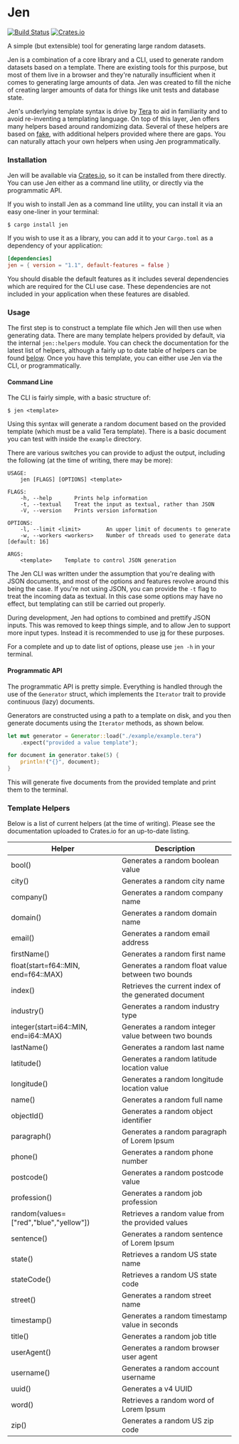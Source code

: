 # Jen
[![Build Status](https://img.shields.io/github/workflow/status/whitfin/jen/CI)](https://github.com/whitfin/jen/actions)
[![Crates.io](https://img.shields.io/crates/v/jen.svg)](https://crates.io/crates/jen)

A simple (but extensible) tool for generating large random datasets.

Jen is a combination of a core library and a CLI, used to generate random
datasets based on a template. There are existing tools for this purpose,
but most of them live in a browser and they're naturally insufficient when
it comes to generating large amounts of data. Jen was created to fill the
niche of creating larger amounts of data for things like unit tests and
database state.

Jen's underlying template syntax is drive by [Tera](https://github.com/Keats/tera)
to aid in familiarity and to avoid re-inventing a templating language. On
top of this layer, Jen offers many helpers based around randomizing data.
Several of these helpers are based on [fake](https://github.com/cksac/fake-rs),
with additional helpers provided where there are gaps. You can naturally
attach your own helpers when using Jen programmatically.

### Installation

Jen will be available via [Crates.io](https://crates.io/crates/jen), so it
can be installed from there directly. You can use Jen either as a command
line utility, or directly via the programmatic API.

If you wish to install Jen as a command line utility, you can install it
via an easy one-liner in your terminal:

```shell
$ cargo install jen
```

If you wish to use it as a library, you can add it to your `Cargo.toml`
as a dependency of your application:

```toml
[dependencies]
jen = { version = "1.1", default-features = false }
```

You should disable the default features as it includes several dependencies
which are required for the CLI use case. These dependencies are not included
in your application when these features are disabled.

### Usage

The first step is to construct a template file which Jen will then use when
generating data.  There are many template helpers provided by default, via
the internal `jen::helpers` module. You can check the documentation for the
latest list of helpers, although a fairly up to date table of helpers can
be found [below](#template-helpers). Once you have this template, you can
either use Jen via the CLI, or programmatically.

#### Command Line

The CLI is fairly simple, with a basic structure of:

```shell
$ jen <template>
```

Using this syntax will generate a random document based on the provided
template (which must be a valid Tera template). There is a basic document
you can test with inside the `example` directory.

There are various switches you can provide to adjust the output, including
the following (at the time of writing, there may be more):

```text
USAGE:
    jen [FLAGS] [OPTIONS] <template>

FLAGS:
    -h, --help       Prints help information
    -t, --textual    Treat the input as textual, rather than JSON
    -V, --version    Prints version information

OPTIONS:
    -l, --limit <limit>        An upper limit of documents to generate
    -w, --workers <workers>    Number of threads used to generate data [default: 16]

ARGS:
    <template>    Template to control JSON generation
```

The Jen CLI was written under the assumption that you're dealing with JSON
documents, and most of the options and features revolve around this being
the case. If you're not using JSON, you can provide the `-t` flag to treat
the incoming data as textual. In this case some options may have no effect,
but templating can still be carried out properly.

During development, Jen had options to combined and prettify JSON inputs.
This was removed to keep things simple, and to allow Jen to support more
input types. Instead it is recommended to use [jq](https://stedolan.github.io/jq/)
for these purposes.

For a complete and up to date list of options, please use `jen -h` in your
terminal.

#### Programmatic API

The programmatic API is pretty simple. Everything is handled through the
use of the `Generator` struct, which implements the `Iterator` trait to
provide continuous (lazy) documents.

Generators are constructed using a path to a template on disk, and you
then generate documents using the `Iterator` methods, as shown below.

```rust
let mut generator = Generator::load("./example/example.tera")
    .expect("provided a value template");

for document in generator.take(5) {
    println!("{}", document);
}
```

This will generate five documents from the provided template and print
them to the terminal.

### Template Helpers

Below is a list of current helpers (at the time of writing). Please see the
documentation uploaded to Crates.io for an up-to-date listing.

| Helper                                 | Description                                           |
|----------------------------------------|-------------------------------------------------------|
| bool()                                 | Generates a random boolean value                      |
| city()                                 | Generates a random city name                          |
| company()                              | Generates a random company name                       |
| domain()                               | Generates a random domain name                        |
| email()                                | Generates a random email address                      |
| firstName()                            | Generates a random first name                         |
| float(start=f64::MIN, end=f64::MAX)    | Generates a random float value between two bounds     |
| index()                                | Retrieves the current index of the generated document |
| industry()                             | Generates a random industry type                      |
| integer(start=i64::MIN, end=i64::MAX)  | Generates a random integer value between two bounds   |
| lastName()                             | Generates a random last name                          |
| latitude()                             | Generates a random latitude location value            |
| longitude()                            | Generates a random longitude location value           |
| name()                                 | Generates a random full name                          |
| objectId()                             | Generates a random object identifier                  |
| paragraph()                            | Generates a random paragraph of Lorem Ipsum           |
| phone()                                | Generates a random phone number                       |
| postcode()                             | Generates a random postcode value                     |
| profession()                           | Generates a random job profession                     |
| random(values=["red","blue","yellow"]) | Retrieves a random value from the provided values     |
| sentence()                             | Generates a random sentence of Lorem Ipsum            |
| state()                                | Retrieves a random US state name                      |
| stateCode()                            | Retrieves a random US state code                      |
| street()                               | Generates a random street name                        |
| timestamp()                            | Generates a random timestamp value in seconds         |
| title()                                | Generates a random job title                          |
| userAgent()                            | Generates a random browser user agent                 |
| username()                             | Generates a random account username                   |
| uuid()                                 | Generates a v4 UUID                                   |
| word()                                 | Retrieves a random word of Lorem Ipsum                |
| zip()                                  | Generates a random US zip code                        |
